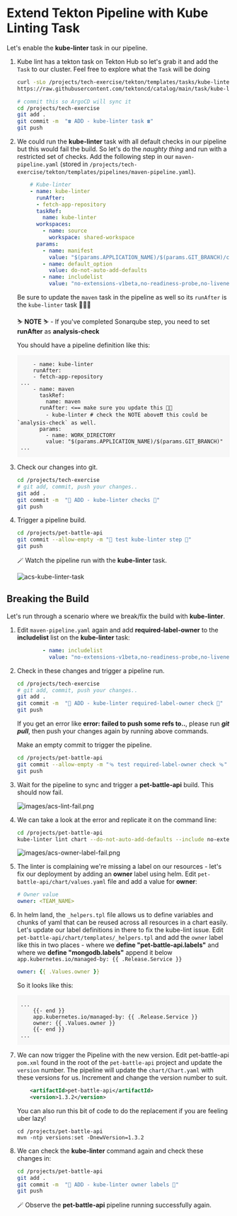 # Extend Tekton Pipeline with Kube Linting Task

Let's enable the **kube-linter** task in our pipeline.

1. Kube lint has a tekton task on Tekton Hub so let's grab it and add the `Task` to our cluster. Feel free to explore what the `Task` will be doing 

    ```bash
    curl -sLo /projects/tech-exercise/tekton/templates/tasks/kube-linter.yaml \
    https://raw.githubusercontent.com/tektoncd/catalog/main/task/kube-linter/0.1/kube-linter.yaml
    ```

    ```bash
    # commit this so ArgoCD will sync it 
    cd /projects/tech-exercise
    git add .
    git commit -m  "☎️ ADD - kube-linter task ☎️"
    git push
    ```

2. We could run the **kube-linter** task with all default checks in our pipeline but this would fail the build. So let's do the _naughty thing_ and run with a restricted set of checks. Add the following step in our `maven-pipeline.yaml` (stored in `/projects/tech-exercise/tekton/templates/pipelines/maven-pipeline.yaml`). 

    ```yaml
        # Kube-linter
        - name: kube-linter
          runAfter:
          - fetch-app-repository
          taskRef:
            name: kube-linter
          workspaces:
            - name: source
              workspace: shared-workspace
          params:
            - name: manifest
              value: "$(params.APPLICATION_NAME)/$(params.GIT_BRANCH)/chart"
            - name: default_option
              value: do-not-auto-add-defaults
            - name: includelist
              value: "no-extensions-v1beta,no-readiness-probe,no-liveness-probe,dangling-service,mismatching-selector,writable-host-mount"
    ```

    Be sure to update the `maven` task in the pipeline as well so its `runAfter` is the `kube-linter` task 💪💪💪

    <p class="warn">
    ⛷️ <b>NOTE</b> ⛷️ - If you've completed Sonarqube step, you need to set <strong>runAfter</strong> as <strong>analysis-check</strong>
    </p>

    You should have a pipeline definition like this:
    <div class="highlight" style="background: #f7f7f7">
    <pre><code class="language-yaml">
        - name: kube-linter
        runAfter:
        - fetch-app-repository
    ...
        - name: maven
          taskRef:
            name: maven
          runAfter: <== make sure you update this 💪💪
            - kube-linter # check the NOTE above❗❗ this could be `analysis-check` as well.
          params:
            - name: WORK_DIRECTORY
            value: "$(params.APPLICATION_NAME)/$(params.GIT_BRANCH)"
    ...
    </code></pre></div>

3. Check our changes into git.

    ```bash
    cd /projects/tech-exercise
    # git add, commit, push your changes..
    git add .
    git commit -m  "🐡 ADD - kube-linter checks 🐡"
    git push
    ```

4. Trigger a pipeline build.

    ```bash
    cd /projects/pet-battle-api
    git commit --allow-empty -m "🐡 test kube-linter step 🐡"
    git push
    ```

    🪄 Watch the pipeline run with the **kube-linter** task.

    ![acs-kube-linter-task](./images/acs-kube-linter-task.png)

## Breaking the Build

Let's run through a scenario where we break/fix the build with **kube-linter**.

1. Edit `maven-pipeline.yaml` again and add **required-label-owner** to the **includelist** list on the **kube-linter** task:

    ```yaml
            - name: includelist
              value: "no-extensions-v1beta,no-readiness-probe,no-liveness-probe,dangling-service,mismatching-selector,writable-host-mount,required-label-owner"
    ```

2. Check in these changes and trigger a pipeline run.

    ```bash
    cd /projects/tech-exercise
    # git add, commit, push your changes..
    git add .
    git commit -m  "🐡 ADD - kube-linter required-label-owner check 🐡"
    git push
    ```

    <p class="warn">If you get an error like <b>error: failed to push some refs to..</b>, please run <b><i>git pull</i></b>, then push your changes again by running above commands.</p>

    Make an empty commit to trigger the pipeline.

    ```bash
    cd /projects/pet-battle-api
    git commit --allow-empty -m "🩴 test required-label-owner check 🩴"
    git push
    ```

3. Wait for the pipeline to sync and trigger a **pet-battle-api** build. This should now fail.

    ![images/acs-lint-fail.png](images/acs-lint-fail.png)

4. We can take a look at the error and replicate it on the command line:

    ```bash
    cd /projects/pet-battle-api
    kube-linter lint chart --do-not-auto-add-defaults --include no-extensions-v1beta,no-readiness-probe,no-liveness-probe,dangling-service,mismatching-selector,writable-host-mount,required-label-owner
    ```

    ![images/acs-owner-label-fail.png](images/acs-owner-label-fail.png)

5. The linter is complaining we're missing a label on our resources - let's fix our deployment by adding an **owner** label using helm. Edit `pet-battle-api/chart/values.yaml` file and add a value for **owner**:

    ```yaml
    # Owner value
    owner: <TEAM_NAME>
    ```

6. In helm land, the `_helpers.tpl` file allows us to define variables and chunks of yaml that can be reused across all resources in a chart easily. Let's update our label definitions in there to fix the kube-lint issue. Edit `pet-battle-api/chart/templates/_helpers.tpl` and add the `owner` label like this in two places - where we **define "pet-battle-api.labels"** and where we **define "mongodb.labels"** append it below `app.kubernetes.io/managed-by: {{ .Release.Service }}`

    ```yaml
    owner: {{ .Values.owner }}
    ```

    So it looks like this:
    <div class="highlight" style="background: #f7f7f7">
    <pre><code class="language-yaml">
    ...
        {{- end }}
        app.kubernetes.io/managed-by: {{ .Release.Service }}
        owner: {{ .Values.owner }}
        {{- end }}
    ...
    </code></pre></div>

7. We can now trigger the Pipeline with the new version. Edit pet-battle-api `pom.xml` found in the root of the `pet-battle-api` project and update the `version` number. The pipeline will update the `chart/Chart.yaml` with these versions for us. Increment and change the version number to suit.

    ```xml
        <artifactId>pet-battle-api</artifactId>
        <version>1.3.2</version>
    ```

    You can also run this bit of code to do the replacement if you are feeling uber lazy!

    ```bash#test
    cd /projects/pet-battle-api
    mvn -ntp versions:set -DnewVersion=1.3.2
    ```

8. We can check the **kube-linter** command again and check these changes in:

    ```bash
    cd /projects/pet-battle-api
    git add .
    git commit -m  "🐊 ADD - kube-linter owner labels 🐊"
    git push
    ```

    🪄 Observe the **pet-battle-api** pipeline running successfully again.
